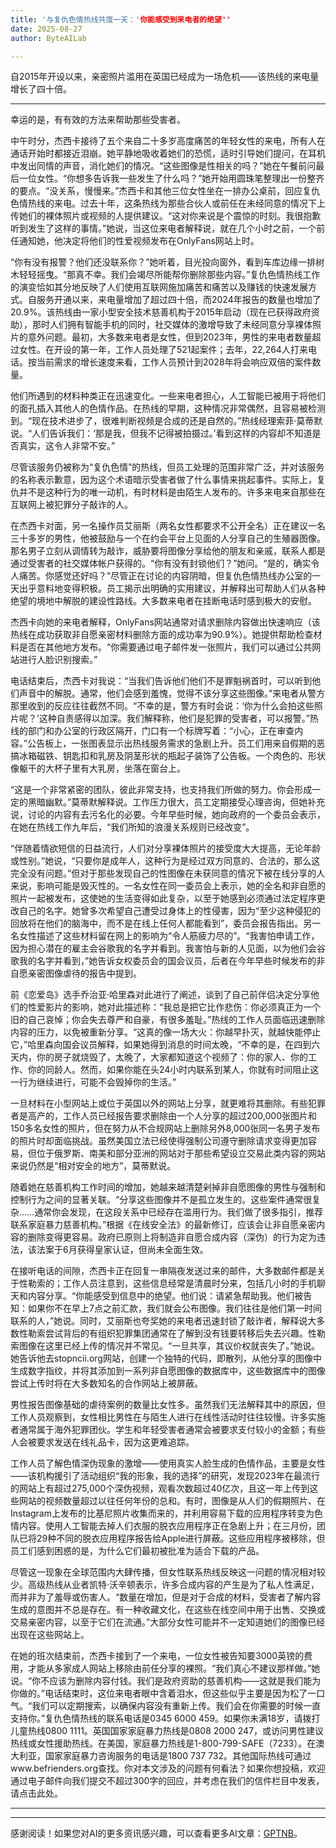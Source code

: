 ```yaml
---
title: '与复仇色情热线共度一天：'你能感受到来电者的绝望''
date: 2025-08-27
author: ByteAILab

---
```


自2015年开设以来，亲密照片滥用在英国已经成为一场危机——该热线的来电量增长了四十倍。

---
幸运的是，有有效的方法来帮助那些受害者。

中午时分，杰西卡接待了五个来自二十多岁高度痛苦的年轻女性的来电，所有人在通话开始时都接近泪崩。她平静地吸收着她们的恐慌，适时引导她们提问，在耳机中发出同情的声音，消化她们的情况。“这些图像是性相关的吗？”她在午餐前问最后一位女性。“你想多告诉我一些发生了什么吗？”她开始用圆珠笔整理出一份整齐的要点。“没关系，慢慢来。”杰西卡和其他三位女性坐在一排办公桌前，回应复仇色情热线的来电。过去十年，这条热线为那些合伙人或前任在未经同意的情况下上传她们的裸体照片或视频的人提供建议。“这对你来说是个震惊的时刻。我很抱歉听到发生了这样的事情。”她说，当这位来电者解释说，就在几个小时之前，一个前任通知她，他决定将他们的性爱视频发布在OnlyFans网站上时。

“你有没有报警？他们还没联系你？”她听着，目光投向窗外，看到车库边缘一排树木轻轻摇曳。“那真不幸。我们会竭尽所能帮你删除那些内容。”复仇色情热线工作的演变恰如其分地反映了人们使用互联网施加痛苦和痛苦以及赚钱的快速发展方式。自服务开通以来，来电量增加了超过四十倍，而2024年报告的数量也增加了20.9%。该热线由一家小型安全技术慈善机构于2015年启动（现在已获得政府资助），那时人们拥有智能手机的同时，社交媒体的激增导致了未经同意分享裸体照片的意外问题。最初，大多数来电者是女性，但到2023年，男性的来电者数量超过女性。在开设的第一年，工作人员处理了521起案件；去年，22,264人打来电话。按当前需求的增长速度来看，工作人员预计到2028年将会响应双倍的案件数量。

他们所遇到的材料种类正在迅速变化。一些来电者担心，人工智能已被用于将他们的面孔插入其他人的色情作品。在热线的早期，这种情况非常偶然，且容易被检测到。“现在技术进步了，很难判断视频是合成的还是自然的。”热线经理索菲·莫蒂默说。“人们告诉我们：‘那是我，但我不记得被拍摄过。’看到这样的内容却不知道是否真实，这令人非常不安。”

尽管该服务仍被称为“复仇色情”的热线，但员工处理的范围非常广泛，并对该服务的名称表示歉意，因为这个术语暗示受害者做了什么事情来挑起事件。实际上，复仇并不是这种行为的唯一动机，有时材料是由陌生人发布的。许多来电来自那些在互联网上被犯罪分子敲诈的人。

在杰西卡对面，另一名操作员艾丽斯（两名女性都要求不公开全名）正在建议一名三十多岁的男性，他被鼓励与一个在约会平台上见面的人分享自己的生殖器图像。那名男子立刻从调情转为敲诈，威胁要将图像分享给他的朋友和亲戚，联系人都是通过受害者的社交媒体帐户获得的。“你有没有封锁他们？”她问。“是的，确实令人痛苦。你感觉还好吗？”尽管正在讨论的内容阴暗，但复仇色情热线办公室的一天出乎意料地变得积极。员工揭示出明确的实用建议，并解释出可帮助人们从各种绝望的境地中解脱的建设性路线。大多数来电者在挂断电话时感到极大的安慰。

杰西卡向她的来电者解释，OnlyFans网站通常对请求删除内容做出快速响应（该热线在成功获取非自愿亲密材料删除方面的成功率为90.9%）。她提供帮助检查材料是否在其他地方发布。“你需要通过电子邮件发一张照片，我们可以通过公共网站进行人脸识别搜索。”

电话结束后，杰西卡对我说：“当我们告诉他们他们不是罪魁祸首时，可以听到他们声音中的解脱。通常，他们会感到羞愧，觉得不该分享这些图像。”来电者从警方那里收到的反应往往截然不同。“不幸的是，警方有时会说：‘你为什么会拍这些照片呢？’这种自责感得以加深。我们解释称，他们是犯罪的受害者，可以报警。”热线的部门和办公室的行政区隔开，门口有一个标牌写着：“小心，正在审查内容。”公告板上，一张图表显示出热线服务需求的急剧上升。员工们用来自假期的恶搞冰箱磁铁、钥匙扣和乳房及阴茎形状的瓶起子装饰了公告板。一个肉色的、形状像躯干的大杯子里有大乳房，坐落在窗台上。

“这是一个非常紧密的团队，彼此非常支持，也支持我们所做的努力。你会形成一定的黑暗幽默。”莫蒂默解释说。工作压力很大，员工定期接受心理咨询，但她补充说，讨论的内容有去污名化的必要。今年早些时候，她向政府的一个委员会表示，在她在热线工作九年后，“我们所知的浪漫关系规则已经改变”。

“伴随着情欲短信的日益流行，人们对分享裸体照片的接受度大大提高，无论年龄或性别。”她说，“只要你是成年人，这种行为是经过双方同意的、合法的，那么这完全没有问题。”但对于那些发现自己的性图像在未获同意的情况下被在线分享的人来说，影响可能是毁灭性的。一名女性在同一委员会上表示，她的全名和非自愿的照片一起被发布，这使她的生活变得如此复杂，以至于她感到必须通过法定程序更改自己的名字。她曾多次希望自己遭受过身体上的性侵害，因为“至少这种侵犯的回放将在他们的脑海中，而不是在线上任何人都能看到”，委员会报告指出。另一名女性描述了这些材料留在网上的影响为“令人筋疲力尽的”。“我害怕申请工作，因为担心潜在的雇主会谷歌我的名字并看到。我害怕与新的人见面，以为他们会谷歌我的名字并看到，”她告诉女权委员会的国会议员，后者在今年早些时候发布的非自愿亲密图像虐待的报告中提到。

前《恋爱岛》选手乔治亚·哈里森对此进行了阐述，谈到了自己前伴侣决定分享他们的性爱影片的影响，她对此描述称：“我总是把它比作悲伤：你必须真正为一个旧的自己哀悼；你会失去尊严和自豪，有很多羞耻。”热线的工作人员面临迅速删除内容的压力，以免被重新分享。“这真的像一场大火：你越早扑灭，就越快能停止它，”哈里森向国会议员解释，如果她得到消息的时间太晚，“不幸的是，在四到六天内，你的房子就烧毁了，太晚了，大家都知道这个视频了：你的家人、你的工作、你的同龄人。然而，如果你能在头24小时内联系到某人，你就有时间阻止这一行为继续进行，可能不会毁掉你的生活。”

一旦材料在小型网站上或位于英国以外的网站上分享，就更难将其删除。有些犯罪者是高产的，工作人员已经报告要求删除由一个人分享的超过200,000张图片和150多名女性的照片，但在努力从不合规网站上删除另外8,000张同一名男子发布的照片时却面临挑战。虽然美国立法已经使得强制公司遵守删除请求变得更加容易，但位于俄罗斯、南美和部分亚洲的网站对于那些希望设立交易此类内容的网站来说仍然是“相对安全的地方”，莫蒂默说。

随着她在慈善机构工作时间的增加，她越来越清楚剁掉非自愿图像的男性与强制和控制行为之间的显著关联。“分享这些图像并不是孤立发生的。这些案件通常很复杂……通常你会发现，在这段关系中已经存在滥用行为。我们做了很多指引，推荐联系家庭暴力慈善机构。”根据《在线安全法》的最新修订，应该会让非自愿亲密内容的删除变得更容易。政府已原则上将制造非自愿合成内容（深伪）的行为定为违法，该法案于6月获得皇家认证，但尚未全面生效。

在接听电话的间隙，杰西卡正在回复一串隔夜发送过来的邮件，大多数邮件都是关于性勒索的；工作人员注意到，这些信息经常是清晨时分来，包括几小时的手机聊天和内容分享。“你能感受到信息中的绝望。他们说：请紧急帮助我。他们被告知：如果你不在早上7点之前汇款，我们就会公布图像。我们往往是他们第一时间联系的人，”她说。同时，艾丽斯也夸奖她的来电者迅速封锁了敲诈者，解释说大多数性勒索尝试背后的有组织犯罪集团通常在了解到没有钱要转移后失去兴趣。性勒索图像在这里已经上传的情况并不常见。“一旦共享，其议价权就丧失了。”她说。她告诉他去stopncii.org网站，创建一个独特的代码，即散列，从他分享的图像中生成数字指纹，并将其添加到一系列非自愿图像的数据库中，这些数据库中的图像尝试上传时将在大多数知名的合作网站上被屏蔽。

男性报告图像基础的虐待案例的数量比女性多。虽然我们无法解释其中的原因，但工作人员观察到，女性相比男性在与陌生人进行在线性活动时往往较慢。许多实施者通常属于海外犯罪团伙。学生和年轻受害者通常会被要求支付较小的金额；有些人会被要求发送在线礼品卡，因为这更难追踪。

工作人员了解色情深伪现象的激增——使用真实人脸生成的色情作品，主要是女性——该机构援引了活动组织“我的形象，我的选择”的研究，发现2023年在最流行的网站上有超过275,000个深伪视频，观看次数超过40亿次，且这一年上传到这些网站的视频数量超过以往任何年份的总和。有时，图像是从人们的假期照片、在Instagram上发布的比基尼照片收集而来的，并利用容易下载的应用程序转变为色情内容。使用人工智能去掉人们衣服的脱衣应用程序正在急剧上升；在三月份，团队已将29种不同的脱衣应用程序报告给Apple进行屏蔽。这些应用程序被移除，但员工们感到困惑的是，为什么它们最初被批准为适合下载的产品。

尽管这一现象在全球范围内大肆传播，但女性联系热线反映这一问题的情况相对较少。高级热线从业者凯特·沃辛顿表示，许多合成内容的产生是为了私人性满足，而并非为了羞辱或伤害人。“数量在增加，但是对于合成的材料，受害者了解内容生成的意图并不总是存在。有一种收藏文化，在这些在线空间中用于出售、交换或交易亲密内容，以至于它们在流通。”大部分女性可能并不一定知道她们的图像已经出现在这些网站上。

在她的班次结束前，杰西卡接到了一个来电，一位女性被告知要3000英镑的费用，才能从多家成人网站上移除由前任分享的裸照。“我们真心不建议那样做。”她说。“你不应该为删除内容付钱。我们是政府资助的慈善机构——这就是我们能为你做的。”电话结束时，这位来电者眼中含着泪水，但这些似乎主要是因为松了一口气。“我们可以定期搜索，以确保内容没有重新上传。我们会在你需要的时候一直支持你。”复仇色情热线的联系电话是0345 6000 459。如果你未满18岁，请拨打儿童热线0800 1111。英国国家家庭暴力热线是0808 2000 247，或访问男性建议热线或女性援助热线。在美国，家庭暴力热线是1-800-799-SAFE（7233）。在澳大利亚，国家家庭暴力咨询服务的电话是1800 737 732。其他国际热线可通过www.befrienders.org查找。你对本文涉及的问题有何看法？如果你想投稿，欢迎通过电子邮件向我们提交不超过300字的回应，并考虑在我们的信件栏目中发表，请点击此处。

---
---
感谢阅读！如果您对AI的更多资讯感兴趣，可以查看更多AI文章：[GPTNB](https://gptnb.com)。